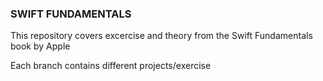 ### SWIFT FUNDAMENTALS

This repository covers excercise and theory from the Swift Fundamentals book by Apple


Each branch contains different projects/exercise
